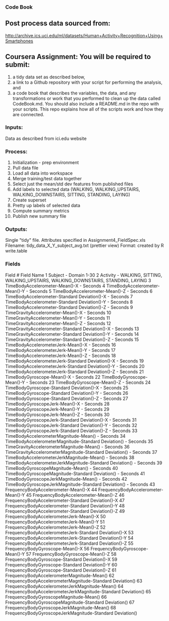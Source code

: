 ### Code Book

## Post process data sourced from: 
http://archive.ics.uci.edu/ml/datasets/Human+Activity+Recognition+Using+Smartphones

## Coursera Assignment: You will be required to submit: 

1) a tidy data set as described below, 
2) a link to a Github repository with your script for performing the analysis, and 
3) a code book that describes the variables, the data, and any transformations or work that you performed to clean up the data called CodeBook.md. You should also include a README.md in the repo with your scripts. This repo explains how all of the scripts work and how they are connected.

### Inputs:
Data as described from ici.edu website

### Process:
1) Initialization - prep environment
2) Pull data file
3) Load all data into workspace
4) Merge training/test data together
5) Select just the mean/std dev features from published files
6) Add labels to selected data (WALKING, WALKING_UPSTAIRS, WALKING_DOWNSTAIRS, SITTING, STANDING, LAYING)
7) Create superset
8) Pretty up labels of selected data
9) Compute summary metrics
10) Publish new summary file

### Outputs:
Single "tidy" file.  Attributes specified in Assignment4_FieldSpec.xls
Filename: tidy_data_X_Y_subject_avg.txt (prettier view)
Format: created by R write.table

### Fields
Field #	Field Name
1				Subject		- Domain 1-30
2				Activity  - WALKING, SITTING, WALKING_UPSTAIRS, WALKING_DOWNSTAIRS, STANDING, LAYING
3				TimeBodyAccelerometer-Mean()-X - Seconds
4				TimeBodyAccelerometer-Mean()-Y - Seconds
5	TimeBodyAccelerometer-Mean()-Z - Seconds
6	TimeBodyAccelerometer-Standard Deviation()-X - Seconds
7	TimeBodyAccelerometer-Standard Deviation()-Y - Seconds
8	TimeBodyAccelerometer-Standard Deviation()-Z - Seconds
9	TimeGravityAccelerometer-Mean()-X - Seconds
10	TimeGravityAccelerometer-Mean()-Y - Seconds
11	TimeGravityAccelerometer-Mean()-Z - Seconds
12	TimeGravityAccelerometer-Standard Deviation()-X - Seconds
13	TimeGravityAccelerometer-Standard Deviation()-Y - Seconds
14	TimeGravityAccelerometer-Standard Deviation()-Z - Seconds
15	TimeBodyAccelerometerJerk-Mean()-X - Seconds
16	TimeBodyAccelerometerJerk-Mean()-Y - Seconds
17	TimeBodyAccelerometerJerk-Mean()-Z - Seconds
18	TimeBodyAccelerometerJerk-Standard Deviation()-X - Seconds
19	TimeBodyAccelerometerJerk-Standard Deviation()-Y - Seconds
20	TimeBodyAccelerometerJerk-Standard Deviation()-Z - Seconds
21	TimeBodyGyroscope-Mean()-X - Seconds
22	TimeBodyGyroscope-Mean()-Y - Seconds
23	TimeBodyGyroscope-Mean()-Z - Seconds
24	TimeBodyGyroscope-Standard Deviation()-X - Seconds
25	TimeBodyGyroscope-Standard Deviation()-Y - Seconds
26	TimeBodyGyroscope-Standard Deviation()-Z - Seconds
27	TimeBodyGyroscopeJerk-Mean()-X - Seconds
28	TimeBodyGyroscopeJerk-Mean()-Y - Seconds
29	TimeBodyGyroscopeJerk-Mean()-Z - Seconds
30	TimeBodyGyroscopeJerk-Standard Deviation()-X - Seconds
31	TimeBodyGyroscopeJerk-Standard Deviation()-Y - Seconds
32	TimeBodyGyroscopeJerk-Standard Deviation()-Z - Seconds
33	TimeBodyAccelerometerMagnitude-Mean() - Seconds
34	TimeBodyAccelerometerMagnitude-Standard Deviation() - Seconds
35	TimeGravityAccelerometerMagnitude-Mean() - Seconds
36	TimeGravityAccelerometerMagnitude-Standard Deviation() - Seconds
37	TimeBodyAccelerometerJerkMagnitude-Mean() - Seconds
38	TimeBodyAccelerometerJerkMagnitude-Standard Deviation() - Seconds
39	TimeBodyGyroscopeMagnitude-Mean() - Seconds
40	TimeBodyGyroscopeMagnitude-Standard Deviation() - Seconds
41	TimeBodyGyroscopeJerkMagnitude-Mean() - Seconds
42	TimeBodyGyroscopeJerkMagnitude-Standard Deviation() - Seconds
43	FrequencyBodyAccelerometer-Mean()-X 
44	FrequencyBodyAccelerometer-Mean()-Y
45	FrequencyBodyAccelerometer-Mean()-Z 
46	FrequencyBodyAccelerometer-Standard Deviation()-X 
47	FrequencyBodyAccelerometer-Standard Deviation()-Y
48	FrequencyBodyAccelerometer-Standard Deviation()-Z
49	FrequencyBodyAccelerometerJerk-Mean()-X
50	FrequencyBodyAccelerometerJerk-Mean()-Y
51	FrequencyBodyAccelerometerJerk-Mean()-Z
52	FrequencyBodyAccelerometerJerk-Standard Deviation()-X
53	FrequencyBodyAccelerometerJerk-Standard Deviation()-Y
54	FrequencyBodyAccelerometerJerk-Standard Deviation()-Z
55	FrequencyBodyGyroscope-Mean()-X
56	FrequencyBodyGyroscope-Mean()-Y
57	FrequencyBodyGyroscope-Mean()-Z
58	FrequencyBodyGyroscope-Standard Deviation()-X
59	FrequencyBodyGyroscope-Standard Deviation()-Y
60	FrequencyBodyGyroscope-Standard Deviation()-Z
61	FrequencyBodyAccelerometerMagnitude-Mean()
62	FrequencyBodyAccelerometerMagnitude-Standard Deviation()
63	FrequencyBodyAccelerometerJerkMagnitude-Mean()
64	FrequencyBodyAccelerometerJerkMagnitude-Standard Deviation()
65	FrequencyBodyGyroscopeMagnitude-Mean()
66	FrequencyBodyGyroscopeMagnitude-Standard Deviation()
67	FrequencyBodyGyroscopeJerkMagnitude-Mean()
68	FrequencyBodyGyroscopeJerkMagnitude-Standard Deviation()

